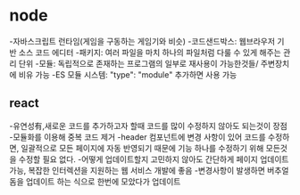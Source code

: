 # node
 -자바스크립트 런타임(게임을 구동하는 게임기와 비슷)
 -코드샌드박스: 웹브라우저 기반 소스 코드 에디터
 -패키지: 여러 파일을 마치 하나의 파일처럼 다룰 수 있게 해주는 관리 단위
 -모듈: 독립적으로 존재하는 프로그램의 일부로 재사용이 가능한것들/ 주변장치에 비유 가능 
 -ES 모듈 시스템: "type": "module" 추가하면 사용 가능
## react
 -유연성有,새로운 코드를 추가하고자 할때 코드를 많이 수정하지 않아도 되는것이 장점
 -모듈화를 이용해 중복 코드 제거
 -header 컴포넌트에 변경 사항이 있어 코드를 수정하면, 일괄적으로 모든 페이지에 자동 반영되기 때문에 기능    하나를 수정하기 위해 모든것을 수정할 필요 없다. 
 -어떻게 업데이트할지 고민하지 않아도 간단하게 페이지 업데이트 가능, 복잡한 인터렉션을 지원하는 웹 서비스 개발에 좋음
 -변경사항이 발생하면 버추얼 돔을 업데이트 하는 식으로 한번에 모았다가 업데이트